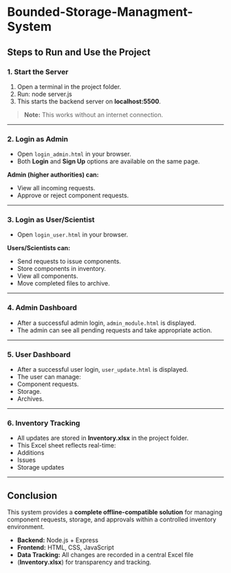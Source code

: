 # Bounded-Storage-Managment-System

## Steps to Run and Use the Project

### 1. Start the Server

1. Open a terminal in the project folder.
2. Run: node server.js
3. This starts the backend server on **localhost:5500**.

> **Note:** This works without an internet connection.

---

### 2. Login as Admin

- Open `login_admin.html` in your browser.
- Both **Login** and **Sign Up** options are available on the same page.

**Admin (higher authorities) can:**
- View all incoming requests.
- Approve or reject component requests.

---

### 3. Login as User/Scientist

- Open `login_user.html` in your browser.

**Users/Scientists can:**
- Send requests to issue components.
- Store components in inventory.
- View all components.
- Move completed files to archive.

---

### 4. Admin Dashboard

- After a successful admin login, `admin_module.html` is displayed.
- The admin can see all pending requests and take appropriate action.

---

### 5. User Dashboard

- After a successful user login, `user_update.html` is displayed.
- The user can manage:
- Component requests.
- Storage.
- Archives.

---

### 6. Inventory Tracking

- All updates are stored in **Inventory.xlsx** in the project folder.
- This Excel sheet reflects real-time:
- Additions
- Issues
- Storage updates

---

## Conclusion

This system provides a **complete offline-compatible solution** for managing component requests, storage, and approvals within a controlled inventory environment.

- **Backend:** Node.js + Express  
- **Frontend:** HTML, CSS, JavaScript  
- **Data Tracking:** All changes are recorded in a central Excel file
- (**Inventory.xlsx**) for transparency and tracking.

